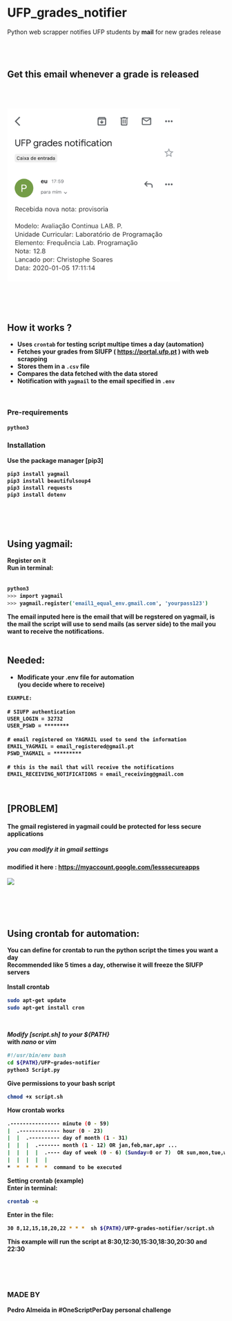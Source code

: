 # UFP_grades_notifier


Python web scrapper notifies UFP students by **mail** for new grades release 

<br><br>

## Get this email whenever a grade is released

<br><br>


<img src="https://github.com/PedroAlmeidacode/UFP-grades-notifier/blob/master/IMG_2968.PNG" align="center" width="400">



<br><br><br><b>

## How it works ?
- Uses ``crontab`` for testing script multipe times a day (automation)
- Fetches your grades from SIUFP  ( https://portal.ufp.pt )  with web scrapping
- Stores them in a ``.csv`` file
- Compares the data fetched with the data stored 
- Notification with ``yagmail`` to the email specified in ``.env``

<br>

### Pre-requirements
``python3``


### Installation

Use the package manager [pip3]
```shell
pip3 install yagmail
pip3 install beautifulsoup4 
pip3 install requests
pip3 install dotenv
```
<br><br><br>


## Using yagmail:
Register on it
<br>
**Run in terminal:**
```bash

python3
>>> import yagmail
>>> yagmail.register('email1_equal_env.gmail.com', 'yourpass123')
```
The email inputed here is the email that will be regstered on yagmail,
is the mail the script will use to send mails (as server side) to the mail 
you want to receive the notifications. 
<br><br>
## Needed:
- Modificate your **.env** file for automation<br>
 (you decide where to receive)
 ```.env
EXAMPLE:

# SIUFP authentication
USER_LOGIN = 32732
USER_PSWD = ********

# email registered on YAGMAIL used to send the information
EMAIL_YAGMAIL = email_registered@gmail.pt
PSWD_YAGMAIL = *********

# this is the mail that will receive the notifications
EMAIL_RECEIVING_NOTIFICATIONS = email_receiving@gmail.com
```

<br>

## [PROBLEM]
#### The gmail registered in yagmail could be protected for less secure applications<br>
##### you can modify it in gmail settings
modified it here :  https://myaccount.google.com/lesssecureapps
<br><br>
![](https://github.com/PedroAlmeidacode/UFP-grades-notifier/blob/master/Captura%20de%20ecr%C3%A3%20de%202020-04-29%2022-03-45.png)
<br><br>
<br><br><br>

## Using crontab for automation:
You can define for crontab to run the python script the times you want a day<br>
Recommended like 5 times a day, otherwise it will freeze the SIUFP servers
<br><br>
**Install crontab**
```bash
sudo apt-get update
sudo apt-get install cron
```
<br>

***Modify [script.sh] to your  ${PATH}***<br>
with _nano_ or _vim_<br>
```bash
#!/usr/bin/env bash
cd ${PATH}/UFP-grades-notifier
python3 Script.py
```

**Give permissions to your bash script**
```bash
chmod +x script.sh
```

**How crontab works**

```bash
.---------------- minute (0 - 59) 
|  .------------- hour (0 - 23)
|  |  .---------- day of month (1 - 31)
|  |  |  .------- month (1 - 12) OR jan,feb,mar,apr ... 
|  |  |  |  .---- day of week (0 - 6) (Sunday=0 or 7)  OR sun,mon,tue,wed,thu,fri,sat 
|  |  |  |  |
*  *  *  *  *  command to be executed
```

**Setting crontab (example)**<br>
Enter in terminal:<br>
```bash
crontab -e
```
Enter in the file:<br>
```bash
30 8,12,15,18,20,22 * * *  sh ${PATH}/UFP-grades-notifier/script.sh
```
**This example will run the script at 8:30,12:30,15:30,18:30,20:30 and 22:30**



<br><br><br><b>
### MADE BY 
Pedro Almeida
in #OneScriptPerDay personal challenge 


